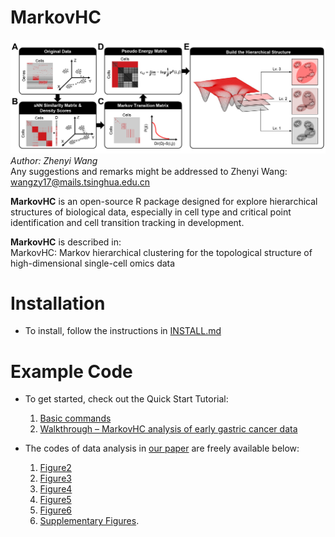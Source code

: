 # MarkovHC
![Fig. 1](https://github.com/ZhenyiWangTHU/MarkovHC/blob/master/images/Fig1.jpg)
*Author: Zhenyi Wang*  
Any suggestions and remarks might be addressed to Zhenyi Wang: wangzy17@mails.tsinghua.edu.cn

**MarkovHC** is an open-source R package designed for explore hierarchical structures of biological data, especially in cell type and critical point identification and cell transition tracking in development.

**MarkovHC** is described in:  
MarkovHC: Markov hierarchical clustering for the topological structure of high-dimensional single-cell omics data

# Installation  
* To install, follow the instructions in [INSTALL.md](https://github.com/ZhenyiWangTHU/MarkovHC/blob/master/INSTALL.md)

# Example Code
- To get started, check out the Quick Start Tutorial: 
   1. [Basic commands](https://github.com/ZhenyiWangTHU/MarkovHC/blob/master/codes%20for%20analysis%20in%20MarkovHC%20paper/GSE75748_walkthrough/GSE75748.md)
   2. [Walkthrough – MarkovHC analysis of early gastric cancer data](https://github.com/ZhenyiWangTHU/MarkovHC/blob/master/codes%20for%20analysis%20in%20MarkovHC%20paper/gastric_cancer_walkthrough/gastric_cancer.md)

- The codes of data analysis in [our paper](https://www.biorxiv.org/content/10.1101/2020.11.04.368043v1?rss=1) are freely available below:   
   1. [Figure2](https://github.com/ZhenyiWangTHU/MarkovHC/tree/master/codes%20for%20analysis%20in%20MarkovHC%20paper/Figure2)
   2. [Figure3](https://github.com/ZhenyiWangTHU/MarkovHC/tree/master/codes%20for%20analysis%20in%20MarkovHC%20paper/Figure3)
   3. [Figure4](https://github.com/ZhenyiWangTHU/MarkovHC/tree/master/codes%20for%20analysis%20in%20MarkovHC%20paper/Figure4)
   4. [Figure5](https://github.com/ZhenyiWangTHU/MarkovHC/tree/master/codes%20for%20analysis%20in%20MarkovHC%20paper/Figure5)
   5. [Figure6](https://github.com/ZhenyiWangTHU/MarkovHC/tree/master/codes%20for%20analysis%20in%20MarkovHC%20paper/Figure6)
   6. [Supplementary Figures](https://github.com/ZhenyiWangTHU/MarkovHC/tree/master/codes%20for%20analysis%20in%20MarkovHC%20paper/SupplementaryFigures).

